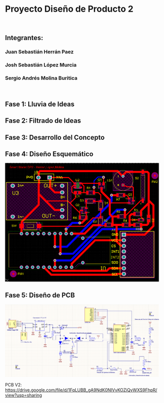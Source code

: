 
# Proyecto Diseño de Producto 2  

<br />

## Integrantes:  

### Juan Sebastián Herrán Paez  

### Josh Sebastián López Murcia  

### Sergio Andrés Molina Buritica  

<br />

## Fase 1: Lluvia de Ideas 

## Fase 2: Filtrado de Ideas 

## Fase 3: Desarrollo del Concepto

## Fase 4: Diseño Esquemático

![alt text](https://github.com/joshmessi10/DisenoProducto2-Herran-Lopez-Molina/blob/main/Images/PCB.png?raw=true)

## Fase 5: Diseño de PCB

![alt text](https://github.com/joshmessi10/DisenoProducto2-Herran-Lopez-Molina/blob/main/Images/Schematic.png?raw=true)


PCB V2: https://drive.google.com/file/d/1FqLUBB_gA9NdK0NIVvKOZiQvWXS9FhpR/view?usp=sharing
